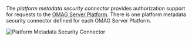 <!-- SPDX-License-Identifier: CC-BY-4.0 -->
<!-- Copyright Contributors to the Egeria project. -->

The *platform metadata security connector* provides authorization support for requests to the [OMAG Server Platform](/concepts/omag-server-platform).
There is one platform metadata security connector defined for each OMAG Server Platform.

![Platform Metadata Security Connector](/connectors/runtime/platform-metadata-security-connector.svg)

